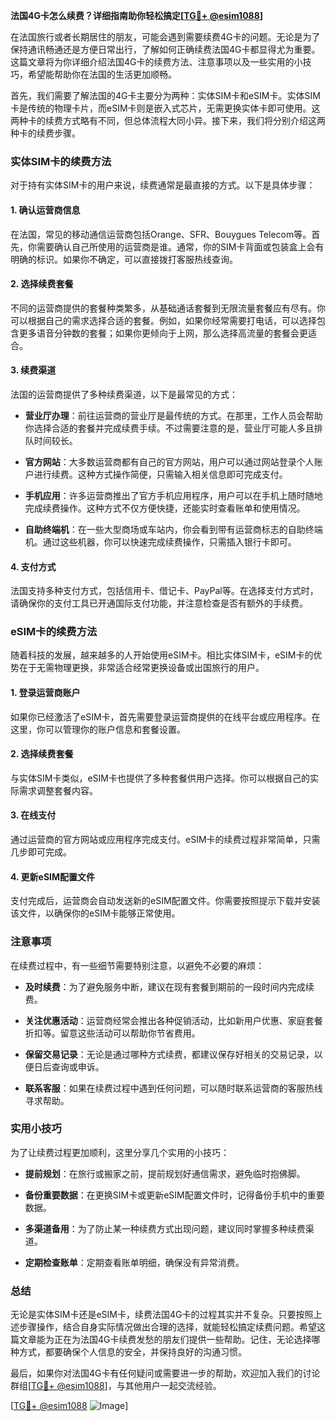 **法国4G卡怎么续费？详细指南助你轻松搞定[[TG💪+ @esim1088](https://t.me/s/esim1088)]**

在法国旅行或者长期居住的朋友，可能会遇到需要续费4G卡的问题。无论是为了保持通讯畅通还是方便日常出行，了解如何正确续费法国4G卡都显得尤为重要。这篇文章将为你详细介绍法国4G卡的续费方法、注意事项以及一些实用的小技巧，希望能帮助你在法国的生活更加顺畅。

首先，我们需要了解法国的4G卡主要分为两种：实体SIM卡和eSIM卡。实体SIM卡是传统的物理卡片，而eSIM卡则是嵌入式芯片，无需更换实体卡即可使用。这两种卡的续费方式略有不同，但总体流程大同小异。接下来，我们将分别介绍这两种卡的续费步骤。

### 实体SIM卡的续费方法

对于持有实体SIM卡的用户来说，续费通常是最直接的方式。以下是具体步骤：

#### 1. 确认运营商信息
在法国，常见的移动通信运营商包括Orange、SFR、Bouygues Telecom等。首先，你需要确认自己所使用的运营商是谁。通常，你的SIM卡背面或包装盒上会有明确的标识。如果你不确定，可以直接拨打客服热线查询。

#### 2. 选择续费套餐
不同的运营商提供的套餐种类繁多，从基础通话套餐到无限流量套餐应有尽有。你可以根据自己的需求选择合适的套餐。例如，如果你经常需要打电话，可以选择包含更多语音分钟数的套餐；如果你更倾向于上网，那么选择高流量的套餐会更适合。

#### 3. 续费渠道
法国的运营商提供了多种续费渠道，以下是最常见的方式：

- **营业厅办理**：前往运营商的营业厅是最传统的方式。在那里，工作人员会帮助你选择合适的套餐并完成续费手续。不过需要注意的是，营业厅可能人多且排队时间较长。
  
- **官方网站**：大多数运营商都有自己的官方网站，用户可以通过网站登录个人账户进行续费。这种方式操作简便，只需输入相关信息即可完成支付。

- **手机应用**：许多运营商推出了官方手机应用程序，用户可以在手机上随时随地完成续费操作。这种方式不仅方便快捷，还能实时查看账单和使用情况。

- **自助终端机**：在一些大型商场或车站内，你会看到带有运营商标志的自助终端机。通过这些机器，你可以快速完成续费操作，只需插入银行卡即可。

#### 4. 支付方式
法国支持多种支付方式，包括信用卡、借记卡、PayPal等。在选择支付方式时，请确保你的支付工具已开通国际支付功能，并注意检查是否有额外的手续费。

### eSIM卡的续费方法

随着科技的发展，越来越多的人开始使用eSIM卡。相比实体SIM卡，eSIM卡的优势在于无需物理更换，非常适合经常更换设备或出国旅行的用户。

#### 1. 登录运营商账户
如果你已经激活了eSIM卡，首先需要登录运营商提供的在线平台或应用程序。在这里，你可以管理你的账户信息和套餐设置。

#### 2. 选择续费套餐
与实体SIM卡类似，eSIM卡也提供了多种套餐供用户选择。你可以根据自己的实际需求调整套餐内容。

#### 3. 在线支付
通过运营商的官方网站或应用程序完成支付。eSIM卡的续费过程非常简单，只需几步即可完成。

#### 4. 更新eSIM配置文件
支付完成后，运营商会自动发送新的eSIM配置文件。你需要按照提示下载并安装该文件，以确保你的eSIM卡能够正常使用。

### 注意事项

在续费过程中，有一些细节需要特别注意，以避免不必要的麻烦：

- **及时续费**：为了避免服务中断，建议在现有套餐到期前的一段时间内完成续费。
  
- **关注优惠活动**：运营商经常会推出各种促销活动，比如新用户优惠、家庭套餐折扣等。留意这些活动可以帮助你节省费用。

- **保留交易记录**：无论是通过哪种方式续费，都建议保存好相关的交易记录，以便日后查询或申诉。

- **联系客服**：如果在续费过程中遇到任何问题，可以随时联系运营商的客服热线寻求帮助。

### 实用小技巧

为了让续费过程更加顺利，这里分享几个实用的小技巧：

- **提前规划**：在旅行或搬家之前，提前规划好通信需求，避免临时抱佛脚。

- **备份重要数据**：在更换SIM卡或更新eSIM配置文件时，记得备份手机中的重要数据。

- **多渠道备用**：为了防止某一种续费方式出现问题，建议同时掌握多种续费渠道。

- **定期检查账单**：定期查看账单明细，确保没有异常消费。

### 总结

无论是实体SIM卡还是eSIM卡，续费法国4G卡的过程其实并不复杂。只要按照上述步骤操作，结合自身实际情况做出合理的选择，就能轻松搞定续费问题。希望这篇文章能为正在为法国4G卡续费发愁的朋友们提供一些帮助。记住，无论选择哪种方式，都要确保个人信息的安全，并保持良好的沟通习惯。

最后，如果你对法国4G卡有任何疑问或需要进一步的帮助，欢迎加入我们的讨论群组[[TG💪+ @esim1088](https://t.me/s/esim1088)]，与其他用户一起交流经验。

[[TG💪+ @esim1088](https://t.me/s/esim1088) ![Image](https://i.postimg.cc/4NQfJmqS/Snipaste-2025-05-13-00-14-12.png)]